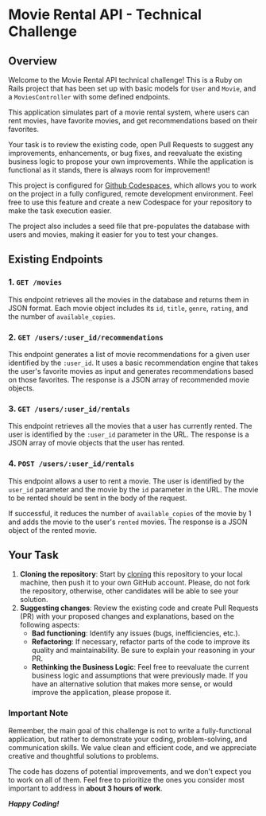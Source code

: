 # Movie Rental API - Technical Challenge

## Overview

Welcome to the Movie Rental API technical challenge! This is a Ruby on Rails project that has been set up with basic models for `User` and `Movie`, and a `MoviesController` with some defined endpoints.

This application simulates part of a movie rental system, where users can rent movies, have favorite movies, and get recommendations based on their favorites.

Your task is to review the existing code, open Pull Requests to suggest any improvements, enhancements, or bug fixes, and reevaluate the existing business logic to propose your own improvements. While the application is functional as it stands, there is always room for improvement!

This project is configured for [Github Codespaces](https://github.com/codespaces), which allows you to work on the project in a fully configured, remote development environment. Feel free to use this feature and create a new Codespace for your repository to make the task execution easier.

The project also includes a seed file that pre-populates the database with users and movies, making it easier for you to test your changes.

## Existing Endpoints

### 1. `GET /movies`

This endpoint retrieves all the movies in the database and returns them in JSON format. Each movie object includes its `id`, `title`, `genre`, `rating`, and the number of `available_copies`.

### 2. `GET /users/:user_id/recommendations`

This endpoint generates a list of movie recommendations for a given user identified by the `:user_id`. It uses a basic recommendation engine that takes the user's favorite movies as input and generates recommendations based on those favorites. The response is a JSON array of recommended movie objects.

### 3. `GET /users/:user_id/rentals`

This endpoint retrieves all the movies that a user has currently rented. The user is identified by the `:user_id` parameter in the URL. The response is a JSON array of movie objects that the user has rented.

### 4. `POST /users/:user_id/rentals`

This endpoint allows a user to rent a movie. The user is identified by the `user_id` parameter and the movie by the `id` parameter in the URL. The movie to be rented should be sent in the body of the request.

If successful, it reduces the number of `available_copies` of the movie by 1 and adds the movie to the user's `rented` movies. The response is a JSON object of the rented movie.

## Your Task

1. **Cloning the repository**: Start by [cloning](https://docs.github.com/en/repositories/creating-and-managing-repositories/duplicating-a-repository) this repository to your local machine, then push it to your own GitHub account. Please, do not fork the repository, otherwise, other candidates will be able to see your solution.
2. **Suggesting changes**: Review the existing code and create Pull Requests (PR) with your proposed changes and explanations, based on the following aspects:
   - **Bad functioning**: Identify any issues (bugs, inefficiencies, etc.).
   - **Refactoring**: If necessary, refactor parts of the code to improve its quality and maintainability. Be sure to explain your reasoning in your PR.
   - **Rethinking the Business Logic**: Feel free to reevaluate the current business logic and assumptions that were previously made. If you have an alternative solution that makes more sense, or would improve the application, please propose it.

### Important Note

Remember, the main goal of this challenge is not to write a fully-functional application, but rather to demonstrate your coding, problem-solving, and communication skills. We value clean and efficient code, and we appreciate creative and thoughtful solutions to problems.

The code has dozens of potential improvements, and we don't expect you to work on all of them. Feel free to prioritize the ones you consider most important to address in **about 3 hours of work**.

_**Happy Coding!**_

